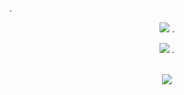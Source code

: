   . <p align="center">
![](https://github.com/user-attachments/assets/675a6d96-74cc-46d3-af74-387eb99a98b6)
. <p align="center">
![](https://github.com/user-attachments/assets/15ca58a1-c533-4f39-a23a-5c57a1fc7eaa)
  . <p align="center">  
![](https://github.com/user-attachments/assets/ed453f07-8f52-40d7-b9df-e0a70ef88509)
